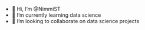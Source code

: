 - 👋 Hi, I’m @NimmiST
- 🌱 I’m currently learning data science
- 💞️ I’m looking to collaborate on data science projects
